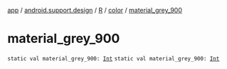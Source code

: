 [app](../../../index.md) / [android.support.design](../../index.md) / [R](../index.md) / [color](index.md) / [material_grey_900](.)

# material_grey_900

`static val material_grey_900: `[`Int`](https://kotlinlang.org/api/latest/jvm/stdlib/kotlin/-int/index.html)
`static val material_grey_900: `[`Int`](https://kotlinlang.org/api/latest/jvm/stdlib/kotlin/-int/index.html)